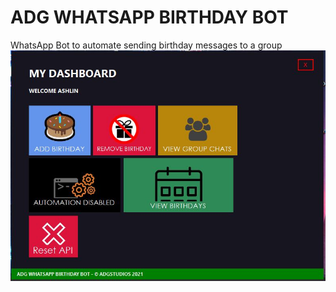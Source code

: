 # ADG WHATSAPP BIRTHDAY BOT
WhatsApp Bot to automate sending birthday messages to a group
![alt text](https://github.com/ADGVLOGS/whatsapp-birthday-bot/blob/main/screenshots/dashboard.JPG?raw=true)
